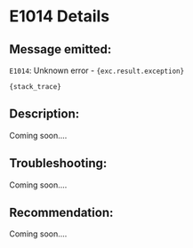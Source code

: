 # E1014 Details

## Message emitted:

`E1014`: Unknown error - `{exc.result.exception}`
```
{stack_trace}
```

## Description:

Coming soon....

## Troubleshooting:

Coming soon....

## Recommendation:

Coming soon....